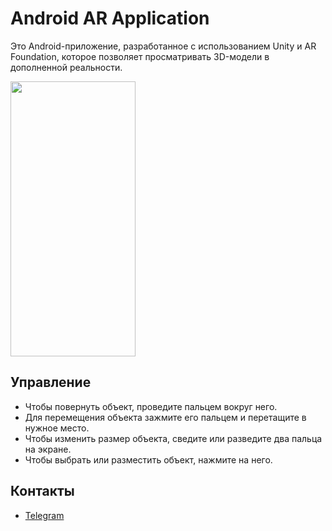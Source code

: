 # Android AR Application
Это Android-приложение, разработанное с использованием Unity и AR Foundation, которое позволяет просматривать 3D-модели в дополненной реальности.

<img src="https://github.com/Virvon/ARProject/blob/master/Demonstrations/Demonstration.gif" width="200" height="440"/>

## Управление
- Чтобы повернуть объект, проведите пальцем вокруг него. 
- Для перемещения объекта зажмите его пальцем и перетащите в нужное место.
- Чтобы изменить размер объекта, сведите или разведите два пальца на экране.
- Чтобы выбрать или разместить объект, нажмите на него.

## Контакты
- [Telegram](https://t.me/Virvon)
